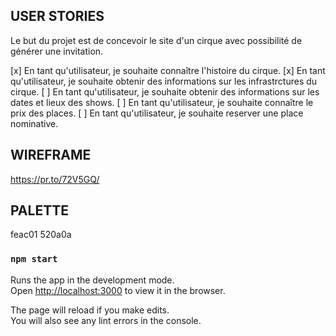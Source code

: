 
## USER STORIES 

Le but du projet est de concevoir le site d'un cirque avec possibilité de générer une invitation.

[x] En tant qu'utilisateur, je souhaite connaître l'histoire du cirque.
[x] En tant qu'utilisateur, je souhaite obtenir des informations sur les infrastrctures du cirque.
[ ] En tant qu'utilisateur, je souhaite obtenir des informations sur les dates et lieux des shows.
[ ] En tant qu'utilisateur, je souhaite connaître le prix des places.
[ ] En tant qu'utilisateur, je souhaite reserver une place nominative.

## WIREFRAME

https://pr.to/72V5GQ/

## PALETTE

feac01
520a0a

### `npm start`

Runs the app in the development mode.<br>
Open [http://localhost:3000](http://localhost:3000) to view it in the browser.

The page will reload if you make edits.<br>
You will also see any lint errors in the console.

